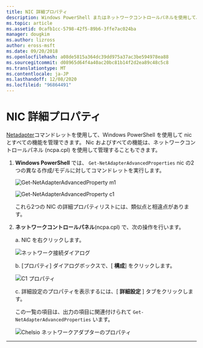 ```yaml
---
title: NIC 詳細プロパティ
description: Windows PowerShell またはネットワークコントロールパネルを使用して、Nic とすべての機能を管理できます。
ms.topic: article
ms.assetid: 0cafb1cc-5798-42f5-89b6-3ffe7ac024ba
manager: dougkim
ms.author: lizross
author: eross-msft
ms.date: 09/20/2018
ms.openlocfilehash: a08de5815a364dc39dd975a37ac3be594978ea88
ms.sourcegitcommit: d08965d64f4a40ac20bc81b14f2d2ea89c48c5c8
ms.translationtype: MT
ms.contentlocale: ja-JP
ms.lasthandoff: 12/08/2020
ms.locfileid: "96864491"
---
```

# <a name="nic-advanced-properties"></a>NIC 詳細プロパティ

[Netadapter](/powershell/module/netadapter/)コマンドレットを使用して、Windows PowerShell を使用して nic とすべての機能を管理できます。  Nic およびすべての機能は、ネットワークコントロールパネル (ncpa.cpl) を使用して管理することもできます。

1. **Windows PowerShell** では、 `Get‑NetAdapterAdvancedProperties` nic の2つの異なる作成/モデルに対してコマンドレットを実行します。

   ![Get-NetAdapterAdvancedProperty m1](../../media/network-offload-and-optimization/Get-NetAdapterAdvancedProperty-m1.png)

   ![Get-NetAdapterAdvancedProperty c1](../../media/network-offload-and-optimization/Get-NetAdapterAdvancedProperty-c1.png)

   これら2つの NIC の詳細プロパティリストには、類似点と相違点があります。

2. **ネットワークコントロールパネル**(ncpa.cpl) で、次の操作を行います。

   a. NIC を右クリックします。

   ![ネットワーク接続ダイアログ](../../media/network-offload-and-optimization/network-connections-dialog.png)

   b. [プロパティ] ダイアログボックスで、[ **構成**] をクリックします。

    ![C1 プロパティ](../../media/network-offload-and-optimization/c1-properties.png)

   c. 詳細設定のプロパティを表示するには、[ **詳細設定** ] タブをクリックします。<p>この一覧の項目は、出力の項目に関連付けられて `Get-NetAdapterAdvancedProperties` います。

   ![Chelsio ネットワークアダプターのプロパティ](../../media/network-offload-and-optimization/chelsio-network-adapter-properties.png)

---
